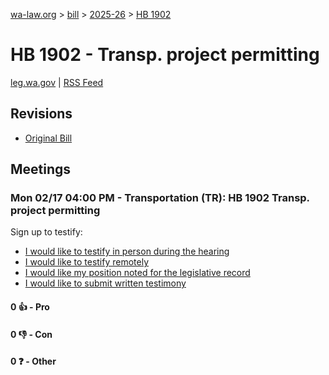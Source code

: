[wa-law.org](/) > [bill](/bill/) > [2025-26](/bill/2025-26/) > [HB 1902](/bill/2025-26/hb/1902/)

# HB 1902 - Transp. project permitting
[leg.wa.gov](https://app.leg.wa.gov/billsummary?BillNumber=1902&Year=2025&Initiative=false) | [RSS Feed](./rss.xml)

## Revisions
* [Original Bill](1/)

## Meetings
### Mon 02/17 04:00 PM - Transportation (TR): HB 1902 Transp. project permitting
Sign up to testify:
* [I would like to testify in person during the hearing](https://app.leg.wa.gov/csi/Testifier/Add?chamber=House&mId=32842&aId=164081&caId=25968&tId=1)
* [I would like to testify remotely](https://app.leg.wa.gov/csi/Testifier/Add?chamber=House&mId=32842&aId=164081&caId=25968&tId=2)
* [I would like my position noted for the legislative record](https://app.leg.wa.gov/csi/Testifier/Add?chamber=House&mId=32842&aId=164081&caId=25968&tId=3)
* [I would like to submit written testimony](https://app.leg.wa.gov/csi/Testifier/Add?chamber=House&mId=32842&aId=164081&caId=25968&tId=4)

#### 0 👍 - Pro

#### 0 👎 - Con

#### 0 ❓ - Other
